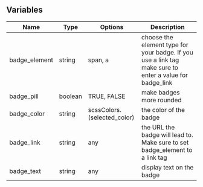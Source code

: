 ## Variables

| Name          | Type    | Options                     | Description                                                                                             |
| ------------- | ------- | --------------------------- | ------------------------------------------------------------------------------------------------------- |
| badge_element | string  | span, a                     | choose the element type for your badge. If you use a link tag make sure to enter a value for badge_link |
| badge_pill    | boolean | TRUE, FALSE                 | make badges more rounded                                                                                |
| badge_color   | string  | scssColors.(selected_color) | the color of the badge                                                                                  |
| badge_link    | string  | any                         | the URL the badge will lead to. Make sure to set badge_element to a link tag                            |
| badge_text    | string  | any                         | display text on the badge                                                                               |
